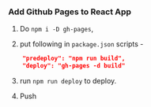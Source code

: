 ### Add Github Pages to React App

1. Do `npm i -D gh-pages`,

2. put following in `package.json` scripts - 
```json
    "predeploy": "npm run build",
    "deploy": "gh-pages -d build"
```

3. run `npm run deploy` to deploy.

4. Push